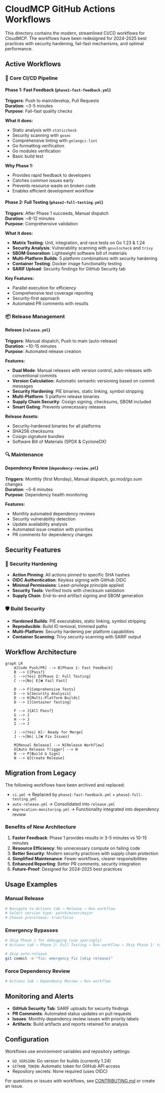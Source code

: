 # CloudMCP GitHub Actions Workflows

This directory contains the modern, streamlined CI/CD workflows for CloudMCP. The workflows have been redesigned for 2024-2025 best practices with security hardening, fail-fast mechanisms, and optimal performance.

## Active Workflows

### 🚀 Core CI/CD Pipeline

#### Phase 1: Fast Feedback (`phase1-fast-feedback.yml`)
**Triggers**: Push to main/develop, Pull Requests  
**Duration**: ~3-5 minutes  
**Purpose**: Fail-fast quality checks

**What it does:**
- Static analysis with `staticcheck`
- Security scanning with `gosec`
- Comprehensive linting with `golangci-lint`
- Go formatting verification
- Go modules verification
- Basic build test

**Why Phase 1:**
- Provides rapid feedback to developers
- Catches common issues early
- Prevents resource waste on broken code
- Enables efficient development workflow

#### Phase 2: Full Testing (`phase2-full-testing.yml`)
**Triggers**: After Phase 1 succeeds, Manual dispatch  
**Duration**: ~8-12 minutes  
**Purpose**: Comprehensive validation

**What it does:**
- **Matrix Testing**: Unit, integration, and race tests on Go 1.23 & 1.24
- **Security Analysis**: Vulnerability scanning with `govulncheck` and `trivy`
- **SBOM Generation**: Lightweight software bill of materials
- **Multi-Platform Builds**: 5 platform combinations with security hardening
- **Container Testing**: Docker image functionality testing
- **SARIF Upload**: Security findings for GitHub Security tab

**Key Features:**
- Parallel execution for efficiency
- Comprehensive test coverage reporting
- Security-first approach
- Automated PR comments with results

### 📦 Release Management

#### Release (`release.yml`)
**Triggers**: Manual dispatch, Push to main (auto-release)  
**Duration**: ~10-15 minutes  
**Purpose**: Automated release creation

**Features:**
- **Dual Mode**: Manual releases with version control, auto-releases with conventional commits
- **Version Calculation**: Automatic semantic versioning based on commit messages
- **Security Hardening**: PIE binaries, static linking, symbol stripping
- **Multi-Platform**: 5 platform release binaries
- **Supply Chain Security**: Cosign signing, checksums, SBOM included
- **Smart Gating**: Prevents unnecessary releases

**Release Assets:**
- Security-hardened binaries for all platforms
- SHA256 checksums
- Cosign signature bundles
- Software Bill of Materials (SPDX & CycloneDX)

### 🔍 Maintenance

#### Dependency Review (`dependency-review.yml`)
**Triggers**: Monthly (first Monday), Manual dispatch, go.mod/go.sum changes  
**Duration**: ~5-8 minutes  
**Purpose**: Dependency health monitoring

**Features:**
- Monthly automated dependency reviews
- Security vulnerability detection
- Update availability analysis  
- Automated issue creation with priorities
- PR comments for dependency changes

## Security Features

### 🔐 Security Hardening
- **Action Pinning**: All actions pinned to specific SHA hashes
- **OIDC Authentication**: Keyless signing with GitHub OIDC
- **Minimal Permissions**: Least-privilege principle applied
- **Security Tools**: Verified tools with checksum validation
- **Supply Chain**: End-to-end artifact signing and SBOM generation

### 🛡️ Build Security
- **Hardened Builds**: PIE executables, static linking, symbol stripping
- **Reproducible**: Build ID removal, trimmed paths
- **Multi-Platform**: Security hardening per platform capabilities
- **Container Scanning**: Trivy security scanning with SARIF output

## Workflow Architecture

```mermaid
graph LR
    A[Code Push/PR] --> B[Phase 1: Fast Feedback]
    B --> C{Pass?}
    C -->|Yes| D[Phase 2: Full Testing]
    C -->|No| E[❌ Fail Fast]
    
    D --> F[Comprehensive Tests]
    D --> G[Security Analysis]  
    D --> H[Multi-Platform Builds]
    D --> I[Container Testing]
    
    F --> J{All Pass?}
    G --> J
    H --> J
    I --> J
    
    J -->|Yes| K[✅ Ready for Merge]
    J -->|No| L[❌ Fix Issues]
    
    M[Manual Release] --> N[Release Workflow]
    O[Auto Release Trigger] --> N
    N --> P[Build & Sign]
    N --> Q[Create Release]
```

## Migration from Legacy

The following workflows have been archived and replaced:

- `ci.yml` → Replaced by `phase1-fast-feedback.yml` + `phase2-full-testing.yml`
- `auto-release.yml` → Consolidated into `release.yml`
- `deprecation-monitoring.yml` → Functionality integrated into dependency review

### Benefits of New Architecture

1. **Faster Feedback**: Phase 1 provides results in 3-5 minutes vs 10-15 minutes
2. **Resource Efficiency**: No unnecessary compute on failing code
3. **Better Security**: Modern security practices with supply chain protection
4. **Simplified Maintenance**: Fewer workflows, clearer responsibilities
5. **Enhanced Reporting**: Better PR comments, security integration
6. **Future-Proof**: Designed for 2024-2025 best practices

## Usage Examples

### Manual Release
```bash
# Navigate to Actions tab → Release → Run workflow
# Select version type: patch/minor/major
# Choose prerelease: true/false
```

### Emergency Bypasses
```bash
# Skip Phase 1 for debugging (use sparingly)
# Actions tab → Phase 2: Full Testing → Run workflow → Skip Phase 1: true

# Skip auto-release
git commit -m "fix: emergency fix [skip release]"
```

### Force Dependency Review
```bash
# Actions tab → Dependency Review → Run workflow
```

## Monitoring and Alerts

- **GitHub Security Tab**: SARIF uploads for security findings
- **PR Comments**: Automated status updates on pull requests
- **Issues**: Monthly dependency review issues with priority labels
- **Artifacts**: Build artifacts and reports retained for analysis

## Configuration

Workflows use environment variables and repository settings:

- `GO_VERSION`: Go version for builds (currently 1.24)
- `GITHUB_TOKEN`: Automatic token for GitHub API access
- Repository secrets: None required (uses OIDC)

For questions or issues with workflows, see [CONTRIBUTING.md](../../CONTRIBUTING.md) or create an issue.
